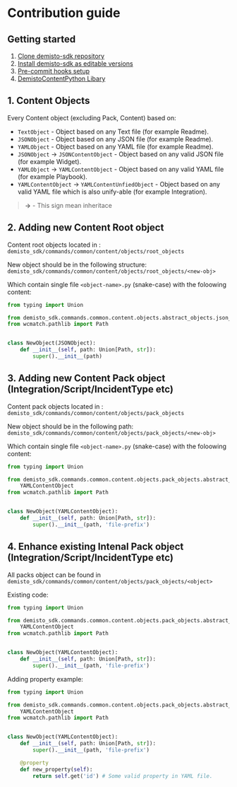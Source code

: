 # Contribution guide

## Getting started

1. [Clone demisto-sdk repository](#1-content-objects)
2. [Install demisto-sdk as editable versions](#2-adding-new-content-root-object)
3. [Pre-commit hooks setup](#3-adding-new-content-pack-object-integrationscriptincidenttype-etc)
4. [DemistoContentPython Libary](#4-enhance-existing-intenal-pack-object-integrationscriptincidenttype-etc)


## 1. Content Objects
Every Content object (excluding Pack, Content) based on:
 - `TextObject` - Object based on any Text file (for example Readme).
 - `JSONObject` - Object based on any JSON file (for example Readme).
 - `YAMLObject` - Object based on any YAML file (for example Readme).
 - `JSONObject` -> `JSONContentObject` - Object based on any valid JSON file (for example Widget).
 - `YAMLObject` -> `YAMLContentObject` - Object based on any valid YAML file (for example Playbook).
 - `YAMLContentObject` -> `YAMLContentUnfiedObject` - Object based on any valid YAML file which is also unify-able (for example Integration).

 > **->** - This sign mean inheritace


## 2. Adding new Content Root object
Content root objects located in : `demisto_sdk/commands/common/content/objects/root_objects`

New object should be in the following structure: `demisto_sdk/commands/common/content/objects/root_objects/<new-obj>`

Which contain single file `<object-name>.py` (snake-case) with the foloowing content:
```python
from typing import Union

from demisto_sdk.commands.common.content.objects.abstract_objects.json_object import JSONObject
from wcmatch.pathlib import Path


class NewObject(JSONObject):
    def __init__(self, path: Union[Path, str]):
        super().__init__(path)
```

## 3. Adding new Content Pack object (Integration/Script/IncidentType etc)
Content pack objects located in : `demisto_sdk/commands/common/content/objects/pack_objects`

New object should be in the following path: `demisto_sdk/commands/common/content/objects/pack_objects/<new-obj>`

Which contain single file `<object-name>.py` (snake-case) with the foloowing content:
```python
from typing import Union

from demisto_sdk.commands.common.content.objects.pack_objects.abstract_pack_objects.yaml_content_object import \
    YAMLContentObject
from wcmatch.pathlib import Path


class NewObject(YAMLContentObject):
    def __init__(self, path: Union[Path, str]):
        super().__init__(path, 'file-prefix')
```

## 4. Enhance existing Intenal Pack object (Integration/Script/IncidentType etc)
All packs object can be found in `demisto_sdk/commands/common/content/objects/pack_objects/<object>`


Existing code:
```python
from typing import Union

from demisto_sdk.commands.common.content.objects.pack_objects.abstract_pack_objects.yaml_content_object import \
    YAMLContentObject
from wcmatch.pathlib import Path


class NewObject(YAMLContentObject):
    def __init__(self, path: Union[Path, str]):
        super().__init__(path, 'file-prefix')
```

Adding property example:
```python
from typing import Union

from demisto_sdk.commands.common.content.objects.pack_objects.abstract_pack_objects.yaml_content_object import \
    YAMLContentObject
from wcmatch.pathlib import Path


class NewObject(YAMLContentObject):
    def __init__(self, path: Union[Path, str]):
        super().__init__(path, 'file-prefix')

    @property
    def new_property(self):
        return self.get('id') # Some valid property in YAML file.
```
